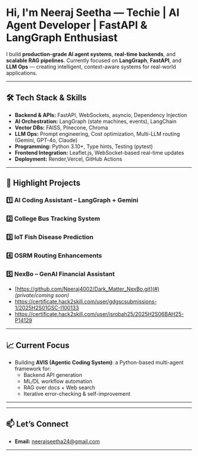 #  Hi, I'm Neeraj Seetha — Techie | AI Agent Developer | FastAPI & LangGraph Enthusiast

 I build **production-grade AI agent systems**, **real-time backends**, and **scalable RAG pipelines**.
Currently focused on **LangGraph**, **FastAPI**, and **LLM Ops** — creating intelligent, context-aware systems for real-world applications.

---


## 🛠 Tech Stack & Skills

- **Backend & APIs:** FastAPI, WebSockets, asyncio, Dependency Injection
- **AI Orchestration:** LangGraph (state machines, events), LangChain
- **Vector DBs:** FAISS, Pinecone, Chroma
- **LLM Ops:** Prompt engineering, Cost optimization, Multi-LLM routing (Gemini, GPT-4o, Claude)
- **Programming:** Python 3.10+, Type hints, Testing (pytest)
- **Frontend Integration:** Leaflet.js, WebSocket-based real-time updates
- **Deployment:** Render,Vercel, GitHub Actions

---

## 📌 Highlight Projects

### 1️⃣ **AI Coding Assistant – LangGraph + Gemini**
### 2️⃣ **College Bus Tracking System**
### 3️⃣ **IoT Fish Disease Prediction**
### 4️⃣ **OSRM Routing Enhancements**
### 5️⃣ **NexBo – GenAI Financial Assistant**
- [https://github.com/Neeraj4002/Dark_Matter_NexBo.git](#) *(private/coming soon)*
- https://certificate.hack2skill.com/user/gdgscsubmissions-1/2025H2S01GSC-I100133
- https://certificate.hack2skill.com/user/isrobah25/2025H2S06BAH25-P14129
---

## 📈 Current Focus

- Building **AVIS (Agentic Coding System)**: a Python-based multi-agent framework for:
  - Backend API generation
  - ML/DL workflow automation
  - RAG over docs + Web search
  - Iterative error-checking & self-improvement

---

---

## 📫 Let’s Connect

- **Email:** neerajseetha24@gmail.com

---

